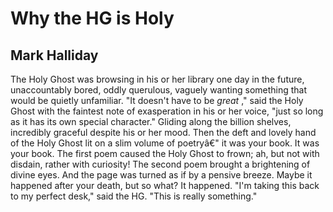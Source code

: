 # Why the HG is Holy
## Mark Halliday
The Holy Ghost was browsing in his or her library
one day in the future, unaccountably bored,
oddly querulous, vaguely wanting something that would be
quietly unfamiliar. "It doesn't have to be _great_ ,"
said the Holy Ghost with the faintest note of exasperation
in his or her voice, "just so long as it has
its own special character."
Gliding along the billion shelves,
incredibly graceful despite his or her mood.
Then the deft and lovely hand of the Holy Ghost lit
on a slim volume of poetryâ€"
it was your book.
It was your book.
The first poem caused the Holy Ghost to frown;
ah, but not with disdain, rather with curiosity!
The second poem brought a brightening of divine eyes.
And the page was turned as if by a pensive breeze.
Maybe it happened after your death, but so what? It
happened.
"I'm taking this back to my perfect desk,"
said the HG. "This is really something."